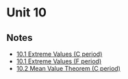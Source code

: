 # Unit 10

## Notes

- <a href="../notes/PCHA_10.1_ExtremeValues_C.pdf">10.1 Extreme Values (C period)</a>
- <a href="../notes/PCHA_10.1_ExtremeValues_F.pdf">10.1 Extreme Values (F period)</a>
- <a href="../notes/PCHA_10.2_MeanValueTheorem_C.pdf">10.2 Mean Value Theorem (C period)</a>

